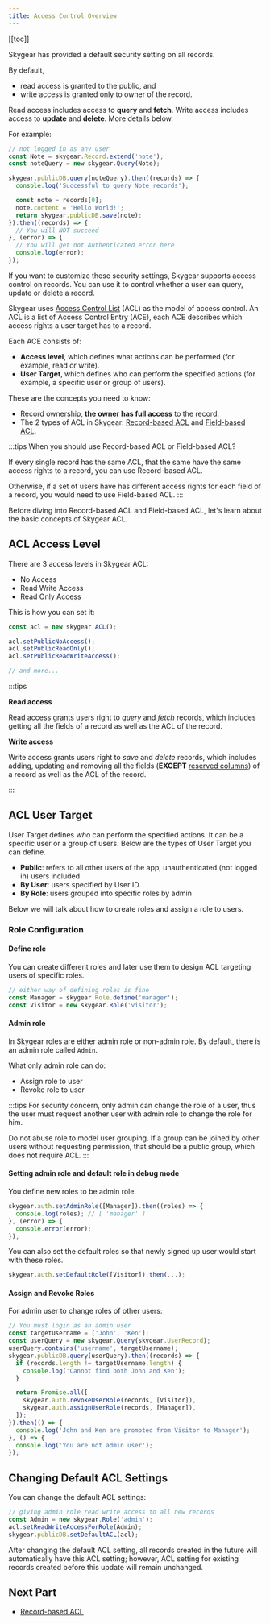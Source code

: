 ```yaml
---
title: Access Control Overview
---
```


[[toc]]

Skygear has provided a default security setting on all records.

By default,

- read access is granted to the public, and
- write access is granted only to owner of the record.

Read access includes access to **query** and **fetch**. Write access includes access to **update** and **delete**. More details below.

For example:

```javascript
// not logged in as any user
const Note = skygear.Record.extend('note');
const noteQuery = new skygear.Query(Note);

skygear.publicDB.query(noteQuery).then((records) => {
  console.log('Successful to query Note records');

  const note = records[0];
  note.content = 'Hello World!';
  return skygear.publicDB.save(note);
}).then((records) => {
  // You will NOT succeed
}, (error) => {
  // You will get not Authenticated error here
  console.log(error);
});
```

If you want to customize these security settings, Skygear supports access control on records. You can use it to control whether a user can query, update or delete a record.

Skygear uses [Access Control List][wiki-acl] (ACL) as the model of access control.
An ACL is a list of Access Control Entry (ACE), each ACE describes which
access rights a user target has to a record.

Each ACE consists of:
- **Access level**, which defines what actions can be performed (for example, read or write).
- **User Target**, which defines who can perform the specified actions (for example, a specific user or group of users).


These are the concepts you need to know:
- Record ownership, **the owner has full access** to the record.
- The 2 types of ACL in Skygear: [Record-based ACL][doc-record-acl] and [Field-based ACL][doc-field-acl].

:::tips
When you should use Record-based ACL or Field-based ACL?

If every single record has the same ACL, that the same  have the same access rights to a record, you can use Record-based ACL.

Otherwise, if a set of users have has different access rights for each field of a record, you would need to use Field-based ACL.
:::

Before diving into Record-based ACL and Field-based ACL, let's learn about the basic concepts of Skygear ACL.

## ACL Access Level

There are 3 access levels in Skygear ACL:

- No Access
- Read Write Access
- Read Only Access

This is how you can set it:

```javascript
const acl = new skygear.ACL();

acl.setPublicNoAccess();
acl.setPublicReadOnly();
acl.setPublicReadWriteAccess();

// and more...
```

:::tips

**Read access**

Read access grants users right to *query* and *fetch* records, which includes getting all the fields of a record as well as the ACL of the record.


**Write access**

Write access grants users right to *save* and *delete* records, which includes adding,
updating and removing all the fields (**EXCEPT** [reserved columns][doc-reserved-columns]) of a record as well as the ACL of the record.

:::

## ACL User Target

User Target defines *who* can perform the specified actions. It can be a specific user or a group of users. Below are the types of User Target you can define.

- **Public**: refers to all other users of the app, unauthenticated (not logged in) users included
- **By User**: users specified by User ID
- **By Role**: users grouped into specific roles by admin

Below we will talk about how to create roles and assign a role to users.

### Role Configuration

#### Define role

You can create different roles and later use them to design ACL targeting users of specific roles.

```javascript
// either way of defining roles is fine
const Manager = skygear.Role.define('manager');
const Visitor = new skygear.Role('visitor');
```

#### Admin role

In Skygear roles are either admin role or non-admin role. By default, there is an admin role called `Admin`.

What only admin role can do:

- Assign role to user
- Revoke role to user

:::tips
For security concern, only admin can change the role of a user, thus the user must request another user with admin role to change the role for him.

Do not abuse role to model user grouping. If a group can be joined by other users without requesting permission, that should be a public group, which does not require ACL.
:::


#### Setting admin role and default role in debug mode

You define new roles to be admin role.

```javascript
skygear.auth.setAdminRole([Manager]).then((roles) => {
  console.log(roles); // [ 'manager' ]
}, (error) => {
  console.error(error);
});
```

You can also set the default roles so that newly signed up user would start with these roles.

```javascript
skygear.auth.setDefaultRole([Visitor]).then(...);
```

#### Assign and Revoke Roles

For admin user to change roles of other users:

```javascript
// You must login as an admin user
const targetUsername = ['John', 'Ken'];
const userQuery = new skygear.Query(skygear.UserRecord);
userQuery.contains('username', targetUsername);
skygear.publicDB.query(userQuery).then((records) => {
  if (records.length != targetUsername.length) {
    console.log('Cannot find both John and Ken');
  }

  return Promise.all([
    skygear.auth.revokeUserRole(records, [Visitor]),
    skygear.auth.assignUserRole(records, [Manager]),
  ]);
}).then(() => {
  console.log('John and Ken are promoted from Visitor to Manager');
}, () => {
  console.log('You are not admin user');
});
```

## Changing Default ACL Settings

You can change the default ACL settings:

```javascript
// giving admin role read write access to all new records
const Admin = new skygear.Role('admin');
acl.setReadWriteAccessForRole(Admin);
skygear.publicDB.setDefaultACL(acl);
```

After changing the default ACL setting, all records created in the future
will automatically have this ACL setting; however, ACL setting for existing
records created before this update will remain unchanged.

## Next Part
- [Record-based ACL][doc-record-acl]

[wiki-acl]: https://en.wikipedia.org/wiki/Access_control_list
[doc-reserved-columns]: /guides/cloud-db/basics/js/#reserved-columns
[doc-record-acl]: /guides/cloud-db/record-acl/js/
[doc-field-acl]: /guides/cloud-db/field-acl/js/
